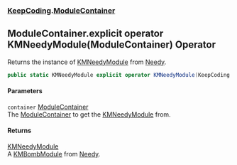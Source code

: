 ### [KeepCoding](KeepCoding.md 'KeepCoding').[ModuleContainer](KeepCoding_ModuleContainer.md 'KeepCoding.ModuleContainer')
## ModuleContainer.explicit operator KMNeedyModule(ModuleContainer) Operator
Returns the instance of [KMNeedyModule](https://docs.microsoft.com/en-us/dotnet/api/KMNeedyModule 'KMNeedyModule') from [Needy](KeepCoding_ModuleContainer_Needy.md 'KeepCoding.ModuleContainer.Needy').  
```csharp
public static KMNeedyModule explicit operator KMNeedyModule(KeepCoding.ModuleContainer container);
```
#### Parameters
<a name='KeepCoding_ModuleContainer_op_ExplicitKMNeedyModule(KeepCoding_ModuleContainer)_container'></a>
`container` [ModuleContainer](KeepCoding_ModuleContainer.md 'KeepCoding.ModuleContainer')  
The [ModuleContainer](KeepCoding_ModuleContainer.md 'KeepCoding.ModuleContainer') to get the [KMNeedyModule](https://docs.microsoft.com/en-us/dotnet/api/KMNeedyModule 'KMNeedyModule') from.
  
#### Returns
[KMNeedyModule](https://docs.microsoft.com/en-us/dotnet/api/KMNeedyModule 'KMNeedyModule')  
A [KMBombModule](https://docs.microsoft.com/en-us/dotnet/api/KMBombModule 'KMBombModule') from [Needy](KeepCoding_ModuleContainer_Needy.md 'KeepCoding.ModuleContainer.Needy').
